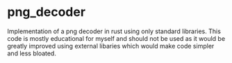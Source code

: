# png_decoder
Implementation of a png decoder in rust using only standard libraries.
This code is mostly educational for myself and should not be used as it would be greatly improved using external libaries which would make code simpler and less bloated.
